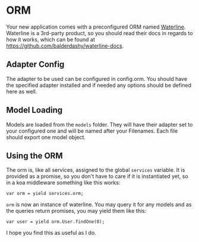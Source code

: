 ORM
===
Your new application comes with a preconfigured ORM named [Waterline]().
Waterline is a 3rd-party product, so you should read their docs in regards to how it works, which can be found at https://github.com/balderdashy/waterline-docs.

Adapter Config
--------------
The adapter to be used can be configured in config.orm. You should have the specified adapter installed and if needed any options should be defined here as well.

Model Loading
-------------
Models are loaded from the `models` folder. They will have their adapter set to your configured one and will be named after your Filenames. Each file should export one model object.

Using the ORM
-------------
The orm is, like all services, assigned to the global `services` variable. It is provided as a promise, so you don't have to care if it is instantiated yet, so in a koa middleware something like this works:

	var orm = yield services.orm;

`orm` is now an instance of waterline. You may query it for any models and as the queries return promises, you may yield them like this:

	var user = yield orm.User.findOne(0);

I hope you find this as useful as I do.